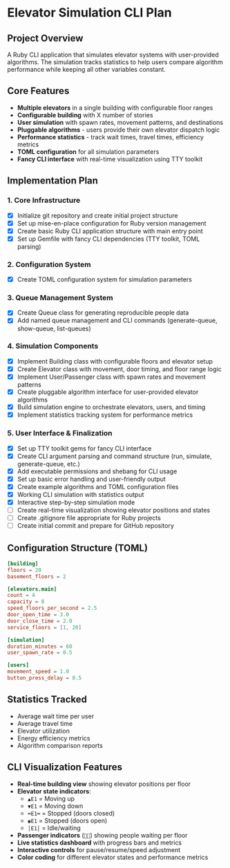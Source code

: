 # Elevator Simulation CLI Plan

## Project Overview
A Ruby CLI application that simulates elevator systems with user-provided algorithms. The simulation tracks statistics to help users compare algorithm performance while keeping all other variables constant.

## Core Features
- **Multiple elevators** in a single building with configurable floor ranges
- **Configurable building** with X number of stories
- **User simulation** with spawn rates, movement patterns, and destinations
- **Pluggable algorithms** - users provide their own elevator dispatch logic
- **Performance statistics** - track wait times, travel times, efficiency metrics
- **TOML configuration** for all simulation parameters
- **Fancy CLI interface** with real-time visualization using TTY toolkit

## Implementation Plan

### 1. Core Infrastructure
- [x] Initialize git repository and create initial project structure
- [x] Set up mise-en-place configuration for Ruby version management
- [x] Create basic Ruby CLI application structure with main entry point
- [x] Set up Gemfile with fancy CLI dependencies (TTY toolkit, TOML parsing)

### 2. Configuration System
- [x] Create TOML configuration system for simulation parameters

### 3. Queue Management System  
- [x] Create Queue class for generating reproducible people data
- [x] Add named queue management and CLI commands (generate-queue, show-queue, list-queues)

### 4. Simulation Components
- [x] Implement Building class with configurable floors and elevator setup
- [x] Create Elevator class with movement, door timing, and floor range logic
- [x] Implement User/Passenger class with spawn rates and movement patterns
- [x] Create pluggable algorithm interface for user-provided elevator algorithms
- [x] Build simulation engine to orchestrate elevators, users, and timing
- [x] Implement statistics tracking system for performance metrics

### 5. User Interface & Finalization
- [x] Set up TTY toolkit gems for fancy CLI interface
- [x] Create CLI argument parsing and command structure (run, simulate, generate-queue, etc.)
- [x] Add executable permissions and shebang for CLI usage
- [x] Set up basic error handling and user-friendly output
- [x] Create example algorithms and TOML configuration files
- [x] Working CLI simulation with statistics output
- [x] Interactive step-by-step simulation mode
- [ ] Create real-time visualization showing elevator positions and states
- [ ] Create .gitignore file appropriate for Ruby projects
- [ ] Create initial commit and prepare for GitHub repository

## Configuration Structure (TOML)
```toml
[building]
floors = 20
basement_floors = 2

[elevators.main]
count = 4
capacity = 8
speed_floors_per_second = 2.5
door_open_time = 3.0
door_close_time = 2.0
service_floors = [1, 20]

[simulation]
duration_minutes = 60
user_spawn_rate = 0.5

[users]
movement_speed = 1.0
button_press_delay = 0.5
```

## Statistics Tracked
- Average wait time per user
- Average travel time
- Elevator utilization
- Energy efficiency metrics
- Algorithm comparison reports

## CLI Visualization Features
- **Real-time building view** showing elevator positions per floor
- **Elevator state indicators**:
  - `▲E1` = Moving up
  - `▼E1` = Moving down  
  - `═E1═` = Stopped (doors closed)
  - `◉E1` = Stopped (doors open)
  - `│E1│` = Idle/waiting
- **Passenger indicators** (`👤👤`) showing people waiting per floor
- **Live statistics dashboard** with progress bars and metrics
- **Interactive controls** for pause/resume/speed adjustment
- **Color coding** for different elevator states and performance metrics